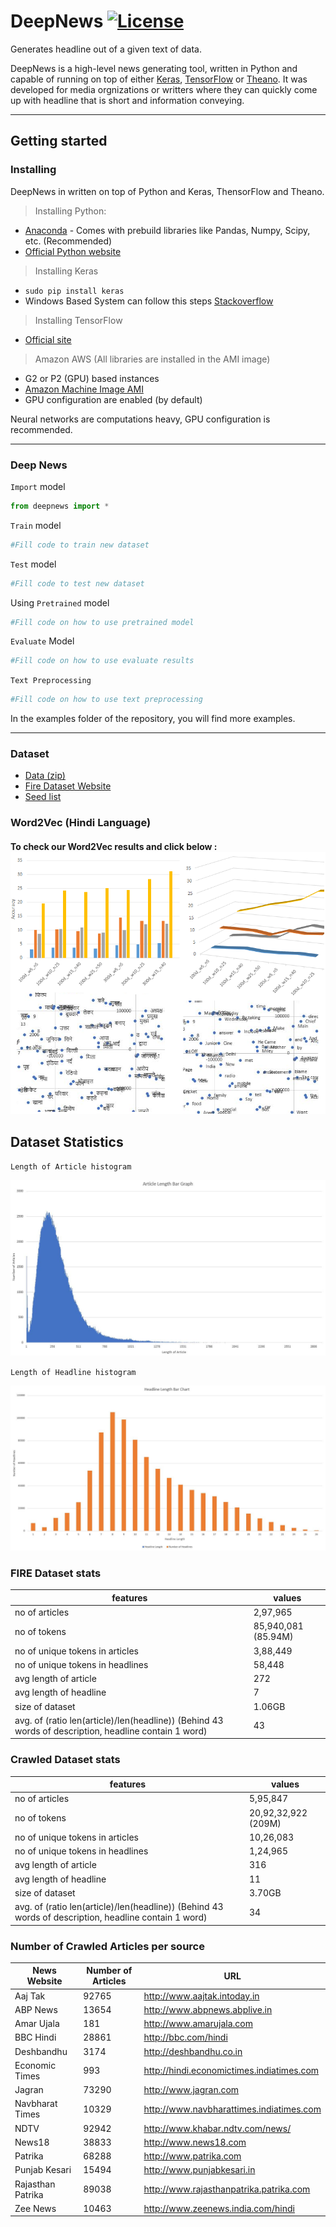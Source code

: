 # DeepNews [![License](https://img.shields.io/badge/License-Apache%202.0-blue.svg)](https://opensource.org/licenses/Apache-2.0)

Generates headline out of a given text of data.

DeepNews is a high-level news generating tool, written in Python and capable of running on top of either [Keras](https://github.com/fchollet/keras), [TensorFlow](https://github.com/tensorflow/tensorflow) or [Theano](https://github.com/Theano/Theano). It was developed for media orgnizations or writters where they can quickly come up with headline that is short and information conveying. 

- - - -

## Getting started


### Installing

DeepNews in written on top of Python and Keras, ThensorFlow and Theano. 

>Installing Python:

* [Anaconda](https://www.continuum.io/downloads) - Comes with prebuild libraries like Pandas, Numpy, Scipy, etc. (Recommended) 
* [Official Python website](https://www.python.org/downloads/)

>Installing Keras

* ``` sudo pip install keras ``` 
* Windows Based System can follow this steps [Stackoverflow](http://stackoverflow.com/questions/34097988/how-do-i-install-keras-and-theano-in-anaconda-python-2-7-on-windows) 

>Installing TensorFlow

* [Official site](https://www.tensorflow.org/install/)  

>Amazon AWS 
(All libraries are installed in the AMI image)

* G2 or P2 (GPU) based instances
* [Amazon Machine Image AMI](https://aws.amazon.com/marketplace/pp/B06VSPXKDX)
* GPU configuration are enabled (by default)

Neural networks are computations heavy, GPU configuration is recommended. 

- - - -

### Deep News

`Import` model

```python
from deepnews import *
```

`Train` model

```python
#Fill code to train new dataset
```

`Test` model

```python
#Fill code to test new dataset
```

Using `Pretrained` model
```python
#Fill code on how to use pretrained model
```

`Evaluate` Model
```python
#Fill code on how to use evaluate results
```

`Text Preprocessing`
```python
#Fill code on how to use text preprocessing
```

In the examples folder of the repository, you will find more examples.

- - - -

### Dataset 

* [Data (zip)](https://drive.google.com/open?id=0Bw35nAjs4lJbemlpLW13U2x5RHM)  
* [Fire Dataset Website](http://fire.irsi.res.in/)
* [Seed list](https://github.com/kabrapratik28/DeepNews/blob/master/data/seed_list.txt)

### Word2Vec (Hindi Language)

#### To check our Word2Vec results and click below : [![Word2Vec Link Image](./data/link_label.png)](./word2vec/readme.md)

## Dataset Statistics

`Length of Article histogram`


![Length of Article Histogram](./data/Article_Length_Bar_Graph.JPG)


`Length of Headline histogram`


![Length of Headline Histogram](./data/Headline_Length_Bar_Graph.JPG)


### FIRE Dataset stats

| features                                                                                              | values              |
|-------------------------------------------------------------------------------------------------------|---------------------|
| no of articles                                                                                        | 2,97,965            |
| no of tokens                                                                                          | 85,940,081 (85.94M) |
| no of unique tokens in articles                                                                       | 3,88,449            |
| no of unique tokens in headlines                                                                      | 58,448              |
| avg length of article                                                                                 | 272                 |
| avg length of headline                                                                                | 7                   |
| size of dataset                                                                                       | 1.06GB              |
| avg. of (ratio len(article)/len(headline)) (Behind 43 words of description,  headline contain 1 word) | 43                  |


### Crawled Dataset stats

| features                                                                                              | values              |
|-------------------------------------------------------------------------------------------------------|---------------------|
| no of articles                                                                                        | 5,95,847            |
| no of tokens                                                                                          | 20,92,32,922 (209M) |
| no of unique tokens in articles                                                                       | 10,26,083           |
| no of unique tokens in headlines                                                                      | 1,24,965            |
| avg length of article                                                                                 | 316                 |
| avg length of headline                                                                                | 11                  |
| size of dataset                                                                                       | 3.70GB              |
| avg. of (ratio len(article)/len(headline)) (Behind 43 words of description,  headline contain 1 word) | 34                  |

### Number of Crawled Articles per source

| News Website      | Number of Articles | URL                                                |
|-------------------|--------------------|----------------------------------------------------|
| Aaj Tak           | 92765              | http://www.aajtak.intoday.in                       |
| ABP News          | 13654              | http://www.abpnews.abplive.in                      |
| Amar Ujala        | 181                | http://www.amarujala.com                           |
| BBC Hindi         | 28861              | http://bbc.com/hindi                               |
| Deshbandhu        | 3174               | http://deshbandhu.co.in                            |
| Economic Times    | 993                | http://hindi.economictimes.indiatimes.com          |
| Jagran            | 73290              | http://www.jagran.com                              |
| Navbharat Times   | 10329              | http://www.navbharattimes.indiatimes.com           |
| NDTV              | 92942              | http://www.khabar.ndtv.com/news/                   |
| News18            | 38833              | http://www.news18.com                              |
| Patrika           | 68288              | http://www.patrika.com                             |
| Punjab Kesari     | 15494              | http://www.punjabkesari.in                         |
| Rajasthan Patrika | 89038              | http://www.rajasthanpatrika.patrika.com            |
| Zee News          | 10463              | http://www.zeenews.india.com/hindi                 |
